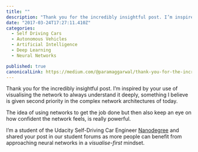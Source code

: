 ```yaml
---
title: ""
description: "Thank you for the incredibly insightful post. I’m inspired by your use of visualising the network to always understand it deeply, something I believe is given second priority in the complex network…"
date: "2017-03-24T17:27:11.410Z"
categories: 
  - Self Driving Cars
  - Autonomous Vehicles
  - Artificial Intelligence
  - Deep Learning
  - Neural Networks

published: true
canonicalLink: https://medium.com/@paramaggarwal/thank-you-for-the-incredibly-insightful-post-72d9f71b09fc
---
```


Thank you for the incredibly insightful post. I’m inspired by your use of visualising the network to always understand it deeply, something I believe is given second priority in the complex network architectures of today.

The idea of using networks to get the job done but then also keep an eye on how confident the network feels, is really powerful.

I’m a student of the Udacity Self-Driving Car Engineer [Nanodegree](http://udacity.com/drive) and shared your post in our student forums as more people can benefit from approaching neural networks in a _visualise-first_ mindset.